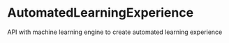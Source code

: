 # AutomatedLearningExperience
API with machine learning engine to create automated learning experience

